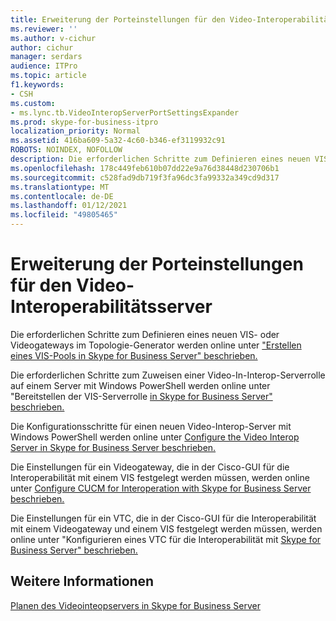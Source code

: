 ```yaml
---
title: Erweiterung der Porteinstellungen für den Video-Interoperabilitätsserver
ms.reviewer: ''
ms.author: v-cichur
author: cichur
manager: serdars
audience: ITPro
ms.topic: article
f1.keywords:
- CSH
ms.custom:
- ms.lync.tb.VideoInteropServerPortSettingsExpander
ms.prod: skype-for-business-itpro
localization_priority: Normal
ms.assetid: 416ba609-5a32-4c60-b346-ef3119932c91
ROBOTS: NOINDEX, NOFOLLOW
description: Die erforderlichen Schritte zum Definieren eines neuen VIS- oder Videogateways im Topologie-Generator werden online unter "Erstellen eines VIS-Pools in Skype for Business Server" beschrieben.
ms.openlocfilehash: 178c449feb610b07dd22e9a76d38448d230706b1
ms.sourcegitcommit: c528fad9db719f3fa96dc3fa99332a349cd9d317
ms.translationtype: MT
ms.contentlocale: de-DE
ms.lasthandoff: 01/12/2021
ms.locfileid: "49805465"
---
```

# <a name="video-interop-server-port-settings-expander"></a>Erweiterung der Porteinstellungen für den Video-Interoperabilitätsserver
 
Die erforderlichen Schritte zum Definieren eines neuen VIS- oder Videogateways im Topologie-Generator werden online unter ["Erstellen eines VIS-Pools in Skype for Business Server" beschrieben.](../../../deploy/deploy-video-interop-server/create-a-vis-pool.md)
  
Die erforderlichen Schritte zum Zuweisen einer Video-In-Interop-Serverrolle auf einem Server mit Windows PowerShell werden online unter "Bereitstellen der VIS-Serverrolle [in Skype for Business Server" beschrieben.](../../../deploy/deploy-video-interop-server/deploy-the-vis-server-role.md)
  
Die Konfigurationsschritte für einen neuen Video-Interop-Server mit Windows PowerShell werden online unter [Configure the Video Interop Server in Skype for Business Server beschrieben.](../../../deploy/deploy-video-interop-server/configure-the-vis.md)
  
 Die Einstellungen für ein Videogateway, die in der Cisco-GUI für die Interoperabilität mit einem VIS festgelegt werden müssen, werden online unter [Configure CUCM for Interoperation with Skype for Business Server beschrieben.](../../../deploy/deploy-video-interop-server/configure-cucm-for-interoperation.md)
  
 Die Einstellungen für ein VTC, die in der Cisco-GUI für die Interoperabilität mit einem Videogateway und einem VIS festgelegt werden müssen, werden online unter "Konfigurieren eines VTC für die Interoperabilität mit [Skype for Business Server" beschrieben.](../../../deploy/deploy-video-interop-server/configure-a-vtc-for-interoperation.md)
  
## <a name="see-also"></a>Weitere Informationen

[Planen des Videointeopservers in Skype for Business Server](../../../plan-your-deployment/video-interop-server.md)
